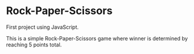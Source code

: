 # Rock-Paper-Scissors

First project using JavaScript.

This is a simple Rock-Paper-Scissors game where winner is determined by reaching 5 points total.
